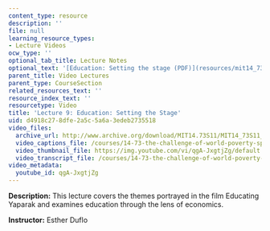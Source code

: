 ```yaml
---
content_type: resource
description: ''
file: null
learning_resource_types:
- Lecture Videos
ocw_type: ''
optional_tab_title: Lecture Notes
optional_text: '[Education: Setting the stage (PDF)](resources/mit14_73s11_lec9_slides)'
parent_title: Video Lectures
parent_type: CourseSection
related_resources_text: ''
resource_index_text: ''
resourcetype: Video
title: 'Lecture 9: Education: Setting the Stage'
uid: d4918c27-8dfe-2a5c-5a6a-3edeb2735518
video_files:
  archive_url: http://www.archive.org/download/MIT14.73S11/MIT14_73S11_lec09_300k.mp4
  video_captions_file: /courses/14-73-the-challenge-of-world-poverty-spring-2011/98c39e6bfc3756dba5753f02495eee3f_qgA-JxgtjZg.vtt
  video_thumbnail_file: https://img.youtube.com/vi/qgA-JxgtjZg/default.jpg
  video_transcript_file: /courses/14-73-the-challenge-of-world-poverty-spring-2011/c40012db8a55c7737c04de87d71eb7cb_qgA-JxgtjZg.pdf
video_metadata:
  youtube_id: qgA-JxgtjZg
---
```


**Description:** This lecture covers the themes portrayed in the film Educating Yaparak and examines education through the lens of economics.

**Instructor:** Esther Duflo